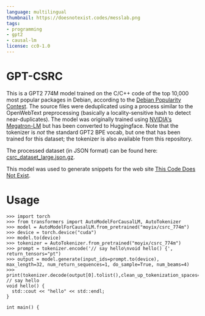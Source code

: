 ```yaml
---
language: multilingual
thumbnail: https://doesnotexist.codes/messlab.png
tags:
- programming
- gpt2
- causal-lm
license: cc0-1.0
---
```


# GPT-CSRC

This is a GPT2 774M model trained on the C/C++ code of the top 10,000 most popular packages in Debian, according to the [Debian Popularity Contest](https://popcon.debian.org/). The source files were deduplicated using a process similar to the OpenWebText preprocessing (basically a locality-sensitive hash to detect near-duplicates). The model was originally trained using [NVIDIA's Megatron-LM](https://github.com/nvidia/Megatron-LM) but has been converted to Huggingface. Note that the tokenizer is *not* the standard GPT2 BPE vocab, but one that has been trained for this dataset; the tokenizer is also available from this repository.

The processed dataset (in JSON format) can be found here: [csrc\_dataset\_large.json.gz](https://moyix.net/~moyix/csrc_dataset_large.json.gz).

This model was used to generate snippets for the web site [This Code Does Not Exist](https://doesnotexist.codes/).

# Usage

```
>>> import torch
>>> from transformers import AutoModelForCausalLM, AutoTokenizer
>>> model = AutoModelForCausalLM.from_pretrained("moyix/csrc_774m")
>>> device = torch.device("cuda")
>>> model.to(device)
>>> tokenizer = AutoTokenizer.from_pretrained("moyix/csrc_774m")
>>> prompt = tokenizer.encode('// say hello\nvoid hello() {', return_tensors="pt")
>>> output = model.generate(input_ids=prompt.to(device), max_length=32, num_return_sequences=1, do_sample=True, num_beams=4)
>>> print(tokenizer.decode(output[0].tolist(),clean_up_tokenization_spaces=True))
// say hello
void hello() {
  std::cout << "hello" << std::endl;
}

int main() {

```